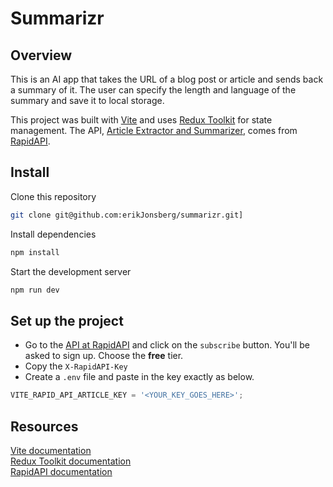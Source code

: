 # Summarizr

## Overview

This is an AI app that takes the URL of a blog post or article and sends back a summary of it. The user can specify the length and language of the summary and save it to local storage.

This project was built with [Vite](https://vitejs.dev/) and uses [Redux Toolkit](https://redux-toolkit.js.org/) for state management. The API, [Article Extractor and Summarizer](https://rapidapi.com/restyler/api/article-extractor-and-summarizer), comes from [RapidAPI](https://rapidapi.com/hub).

## Install

Clone this repository

```bash
git clone git@github.com:erikJonsberg/summarizr.git]
```

Install dependencies

```bash
npm install
```

Start the development server

```bash
npm run dev
```

## Set up the project

- Go to the [API at RapidAPI](https://rapidapi.com/restyler/api/article-extractor-and-summarizer/playground/apiendpoint_99e4b95c-3adc-4532-8b4e-20795c3c996a) and click on the `subscribe` button. You'll be asked to sign up. Choose the **free** tier.
- Copy the `X-RapidAPI-Key`
- Create a `.env` file and paste in the key exactly as below.

```javascript
VITE_RAPID_API_ARTICLE_KEY = '<YOUR_KEY_GOES_HERE>';
```

## Resources

[Vite documentation](https://vitejs.dev/guide/)<br/>
[Redux Toolkit documentation](https://redux-toolkit.js.org/introduction/getting-started)<br/>
[RapidAPI documentation](https://docs.rapidapi.com/)

